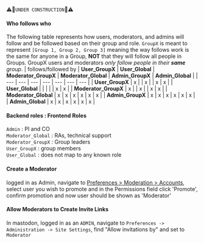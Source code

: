 ⚠️🚧`UNDER CONSTRUCTION`🚧⚠️

#### Who follows who

The following table represents how users, moderators, and admins will follow and be followed based on their group and role. `GroupX` is meant to represent `[Group 1, Group 2, Group 3]` meaning the way follows work is the same for anyone in a Group, **NOT** that they will follow all people in Groups. GroupX users and moderators _only follow people in their **same** group_.
| follows/followed by | **User_GroupX** | **User_Global** | **Moderator_GroupX** | **Moderator_Global** | **Admin_GroupX** | **Admin_Global** |
| --- | --- | --- | --- | --- | --- | --- |
| **User_GroupX** | x |  | x |  | x | x |
| **User_Global** |  |  |  |  | x | x |
| **Moderator_GroupX** | x |  | x |  | x | x |
| **Moderator_Global** | x | x | x | x | x | x |
| **Admin_GroupX** | x | x | x | x | x | x |
| **Admin_Global** | x | x | x | x | x | x |

#### Backend roles : Frontend Roles

`Admin` : PI and CO\
`Moderator_Global` : RAs, technical support\
`Moderator_GroupX` : Group leaders\
`User_GroupX` : group members\
`User_Global` : does not map to any known role

#### Create a Moderator
logged in as Admin, navigate to [Preferences > Moderation > Accounts](https://heal3.poly.asu.edu/admin/accounts), select user you wish to promote and in the Permissions field click 'Promote', confirm promotion and now user should be shown as 'Moderator'

#### Allow Moderators to Create Invite Links
In mastodon, logged in as an `ADMIN`, navigate to `Preferences -> Administration -> Site Settings`, find "Allow invitations by" and set to `Moderator`
